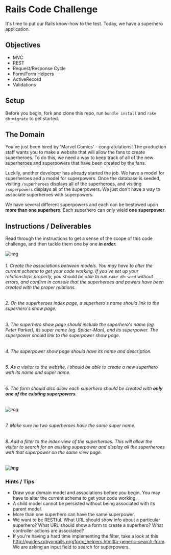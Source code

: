 # Rails Code Challenge

It's time to put our Rails know-how to the test. Today, we have a superhero application.

## Objectives
+ MVC
+ REST
+ Request/Response Cycle
+ Form/Form Helpers
+ ActiveRecord
+ Validations

## Setup

Before you begin, fork and clone this repo, run `bundle install` and `rake db:migrate` to get started.

## The Domain

You've just been hired by 'Marvel Comics' - congratulations! The production staff wants you to make a website that will allow the fans to create superheroes. To do this, we need a way to keep track of all of the new superheroes and superpowers that have been created by the fans.

Luckily, another developer has already started the job. We have a model for superheroes and a model for superpowers. Once the database is seeded, visiting `/superheroes` displays all of the superheroes, and visiting `/superpowers` displays all of the superpowers. We just don't have a way to associate superheroes with superpowers.

We have several different superpowers and each can be bestowed upon **more than one superhero**. Each superhero can only wield **one superpower**.

## Instructions / Deliverables

Read through the instructions to get a sense of the scope of this code challenge, and then tackle them one by one ***in order.***

![img](gif2.gif)

###### 1. Create the associations between models. You may have to alter the current schema to get your code working. If you've set up your relationships properly, you should be able to run `rake db:seed` without errors, and confirm in console that the superheroes and powers have been created with the proper relations.

###### 2. On the superheroes index page, a superhero's name should link to the superhero's show page.

###### 3. The superhero show page should include the superhero's name (eg. Peter Parker), its super name (eg. Spider-Man), and its superpower. The superpower should link to the superpower show page.  

###### 4. The superpower show page should have its name and description.

###### 5. As a visitor to the website, I should be able to create a new superhero with its name and super name.

###### 6. The form should also allow each superhero should be created with **only one of the existing superpowers**.

###### ![img](add_hero.gif)

###### 7. Make sure no two superheroes have the same super name.

###### 8. Add a filter to the index view of the superheroes. This will allow the visitor to search for an existing superpower and display all the superheroes with that superpower on the same view page.

##### ![img](gif3.gif)


### Hints / Tips
+ Draw your domain model and associations before you begin. You may have to alter the current schema to get your code working.
+ A child model cannot be persisted without being associated with its parent model.
+ More than one superhero can have the same superpower.
+ We want to be RESTful. What URL should show info about a particular superhero? What URL should show a form to create a superhero? What controller actions are associated?
+ If you're having a hard time implementing the filter, take a look at this http://guides.rubyonrails.org/form_helpers.html#a-generic-search-form. We are asking an input field to search for superpowers.
